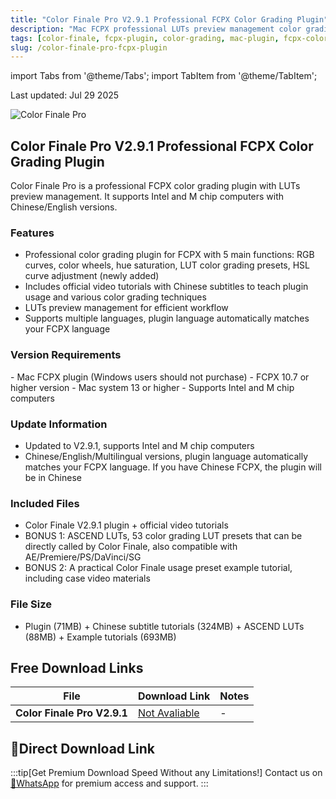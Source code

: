 ```yaml
---
title: "Color Finale Pro V2.9.1 Professional FCPX Color Grading Plugin"
description: "Mac FCPX professional LUTs preview management color grading plugin Color Finale Pro V2.9.1 with ASCEND LUTs and tutorial videos. Supports Intel/M chips."
tags: [color-finale, fcpx-plugin, color-grading, mac-plugin, fcpx-color-grading, fcpx-color-grading-plugin]
slug: /color-finale-pro-fcpx-plugin
---
```


import Tabs from '@theme/Tabs';
import TabItem from '@theme/TabItem';

Last updated: Jul 29 2025

![Color Finale Pro](https://www.gfxcamp.com/wp-content/uploads/2019/12/Color-Finale-Pro-2.jpg)

## Color Finale Pro V2.9.1 Professional FCPX Color Grading Plugin

Color Finale Pro is a professional FCPX color grading plugin with LUTs preview management. It supports Intel and M chip computers with Chinese/English versions.

### Features

- Professional color grading plugin for FCPX with 5 main functions: RGB curves, color wheels, hue saturation, LUT color grading presets, HSL curve adjustment (newly added)
- Includes official video tutorials with Chinese subtitles to teach plugin usage and various color grading techniques
- LUTs preview management for efficient workflow
- Supports multiple languages, plugin language automatically matches your FCPX language

### Version Requirements

<Tabs>
<TabItem value="mac" label="Mac" default>
- Mac FCPX plugin (Windows users should not purchase)
- FCPX 10.7 or higher version
- Mac system 13 or higher
- Supports Intel and M chip computers
</TabItem>
</Tabs>

### Update Information

- Updated to V2.9.1, supports Intel and M chip computers
- Chinese/English/Multilingual versions, plugin language automatically matches your FCPX language. If you have Chinese FCPX, the plugin will be in Chinese

### Included Files

- Color Finale V2.9.1 plugin + official video tutorials
- BONUS 1: ASCEND LUTs, 53 color grading LUT presets that can be directly called by Color Finale, also compatible with AE/Premiere/PS/DaVinci/SG
- BONUS 2: A practical Color Finale usage preset example tutorial, including case video materials

### File Size

- Plugin (71MB) + Chinese subtitle tutorials (324MB) + ASCEND LUTs (88MB) + Example tutorials (693MB)

## Free Download Links

| File                       | Download Link                                                              | Notes |
| -------------------------- | -------------------------------------------------------------------------- | ----- |
| **Color Finale Pro V2.9.1** | [Not Avaliable](#) | - |

## 🚀Direct Download Link
:::tip[Get Premium Download Speed Without any Limitations!]
Contact us on [💬WhatsApp](https://wa.me/+8613237610083) for premium  access and support.
:::